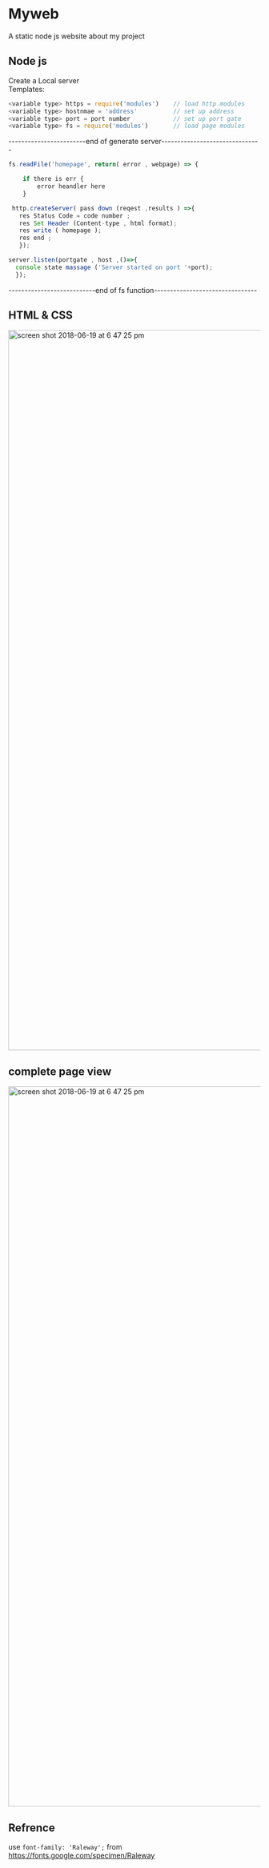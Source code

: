 # Myweb
A static node js website about my project
## Node js 
Create a Local server <br/>
Templates:<br/>
```js
<variable type> https = require('modules')    // load http modules 
<variable type> hostnmae = 'address'          // set up address
<variable type> port = port number            // set up port gate
<variable type> fs = require('modules')       // load page modules
```
------------------------end of generate server-------------------------------
``` js
fs.readFile('homepage', return( error , webpage) => {

	if there is err {
		error heandler here 
	}
```
 ```js
  http.createServer( pass down (reqest ,results ) =>{
	res Status Code = code number ; 
	res Set Header (Content-type , html format);
	res write ( homepage );
	res end ;
	});
  ```
  ```js
  server.listen(portgate , host ,()=>{
	console state massage ('Server started on port '+port);
	});
  ```
---------------------------end of fs function--------------------------------
## HTML & CSS
<img width="1440" alt="screen shot 2018-06-19 at 6 47 25 pm" src="https://user-images.githubusercontent.com/15969187/41628648-7ca4b01e-73f3-11e8-9083-4041ecdf59f9.png">

## complete page view
<img width="1440" alt="screen shot 2018-06-19 at 6 47 25 pm" src="https://user-images.githubusercontent.com/15969187/41628163-4b9fbe5c-73f1-11e8-918c-cd96dcf94312.png">

## Refrence

use `font-family: 'Raleway';` from https://fonts.google.com/specimen/Raleway <br/>
